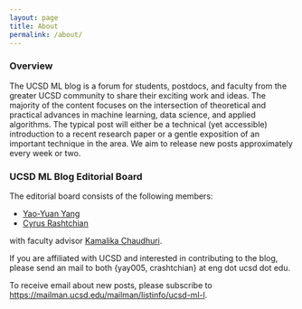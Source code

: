 ```yaml
---
layout: page
title: About
permalink: /about/
---
```


### Overview
The UCSD ML blog is a forum for students, postdocs, and faculty from the greater UCSD community to share their exciting work and ideas. The majority of the content focuses on the intersection of theoretical and practical advances in machine learning, data science, and applied algorithms. The typical post will either be a technical (yet accessible) introduction to a recent research paper or a gentle exposition of an important technique in the area. We aim to release new posts approximately every week or two.

### UCSD ML Blog Editorial Board
The editorial board consists of the following members:

- [Yao-Yuan Yang](http://yyyang.me/)
- [Cyrus Rashtchian](http://www.cyrusrashtchian.com/)

with faculty advisor [Kamalika Chaudhuri](http://cseweb.ucsd.edu/~kamalika/).

If you are affiliated with UCSD and interested in contributing to the blog, please send an mail to both {yay005, crashtchian} at eng dot ucsd dot edu.

To receive email about new posts, please subscribe to https://mailman.ucsd.edu/mailman/listinfo/ucsd-ml-l.
